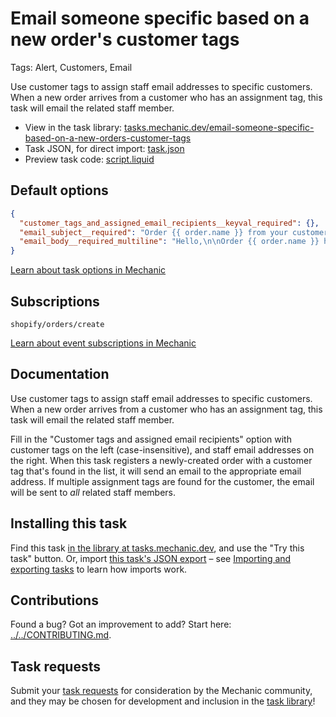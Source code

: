 # Email someone specific based on a new order's customer tags

Tags: Alert, Customers, Email

Use customer tags to assign staff email addresses to specific customers. When a new order arrives from a customer who has an assignment tag, this task will email the related staff member.

* View in the task library: [tasks.mechanic.dev/email-someone-specific-based-on-a-new-orders-customer-tags](https://tasks.mechanic.dev/email-someone-specific-based-on-a-new-orders-customer-tags)
* Task JSON, for direct import: [task.json](../../tasks/email-someone-specific-based-on-a-new-orders-customer-tags.json)
* Preview task code: [script.liquid](./script.liquid)

## Default options

```json
{
  "customer_tags_and_assigned_email_recipients__keyval_required": {},
  "email_subject__required": "Order {{ order.name }} from your customer, {{ order.email }}",
  "email_body__required_multiline": "Hello,\n\nOrder {{ order.name }} has arrived from {{ order.customer.first_name | default: \"(first name)\" }} {{ order.customer.last_name | default: \"(last name)\" }} ({{ order.email }}).\n\n<a href=\"https://{{ shop.domain }}/admin/orders/{{ order.id }}\">View this order in Shopify</a>\n\nThanks,\nMechanic, for {{ shop.name }}"
}
```

[Learn about task options in Mechanic](https://learn.mechanic.dev/core/tasks/options)

## Subscriptions

```liquid
shopify/orders/create
```

[Learn about event subscriptions in Mechanic](https://learn.mechanic.dev/core/tasks/subscriptions)

## Documentation

Use customer tags to assign staff email addresses to specific customers. When a new order arrives from a customer who has an assignment tag, this task will email the related staff member.

Fill in the "Customer tags and assigned email recipients" option with customer tags on the left (case-insensitive), and staff email addresses on the right. When this task registers a newly-created order with a customer tag that's found in the list, it will send an email to the appropriate email address. If multiple assignment tags are found for the customer, the email will be sent to _all_ related staff members.

## Installing this task

Find this task [in the library at tasks.mechanic.dev](https://tasks.mechanic.dev/email-someone-specific-based-on-a-new-orders-customer-tags), and use the "Try this task" button. Or, import [this task's JSON export](../../tasks/email-someone-specific-based-on-a-new-orders-customer-tags.json) – see [Importing and exporting tasks](https://learn.mechanic.dev/core/tasks/import-and-export) to learn how imports work.

## Contributions

Found a bug? Got an improvement to add? Start here: [../../CONTRIBUTING.md](../../CONTRIBUTING.md).

## Task requests

Submit your [task requests](https://mechanic.canny.io/task-requests) for consideration by the Mechanic community, and they may be chosen for development and inclusion in the [task library](https://tasks.mechanic.dev/)!
